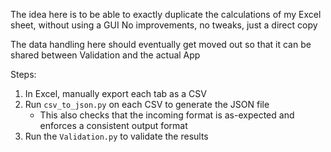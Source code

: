 The idea here is to be able to exactly duplicate the calculations of my Excel sheet, without using a GUI
No improvements, no tweaks, just a direct copy

The data handling here should eventually get moved out so that it can be shared between Validation and the actual App

Steps:
1. In Excel, manually export each tab as a CSV
1. Run `csv_to_json.py` on each CSV to generate the JSON file
    - This also checks that the incoming format is as-expected and enforces a consistent output format
1. Run the `Validation.py` to validate the results